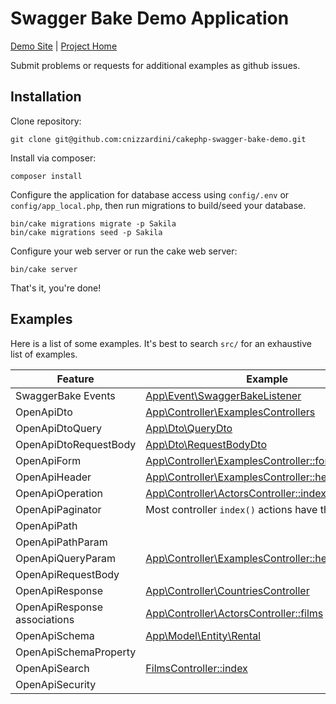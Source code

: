 # Swagger Bake Demo Application

[Demo Site](http://cakephpswaggerbake.cnizz.com/) |
[Project Home](https://github.com/cnizzardini/cakephp-swagger-bake)

Submit problems or requests for additional examples as github issues.

## Installation

Clone repository:

```console
git clone git@github.com:cnizzardini/cakephp-swagger-bake-demo.git
```

Install via composer:

```console
composer install
```

Configure the application for database access using `config/.env` or `config/app_local.php`, then run
migrations to build/seed your database.

```console
bin/cake migrations migrate -p Sakila
bin/cake migrations seed -p Sakila
```

Configure your web server or run the cake web server:

```console
bin/cake server
```

That's it, you're done!

## Examples

Here is a list of some examples. It's best to search `src/` for an exhaustive list of examples.

| Feature | Example |
| ------------- | ------------- |
| SwaggerBake Events | [App\Event\SwaggerBakeListener](src/Event/SwaggerBakeListener.php) |
| OpenApiDto | [App\Controller\ExamplesControllers](src/Controller/ExamplesController.php) |
| OpenApiDtoQuery | [App\Dto\QueryDto](src/Dto/QueryDto.php) |
| OpenApiDtoRequestBody | [App\Dto\RequestBodyDto](src/Dto/QueryDto.php) |
| OpenApiForm | [App\Controller\ExamplesController::formExample](src/Controller/ExamplesControllers.php) |
| OpenApiHeader | [App\Controller\ExamplesController::headerExample](src/Controller/ExamplesController.php) |
| OpenApiOperation | [App\Controller\ActorsController::index](src/Controller/ActorsController.php) |
| OpenApiPaginator | Most controller `index()` actions have this defined |
| OpenApiPath | |
| OpenApiPathParam | |
| OpenApiQueryParam | [App\Controller\ExamplesController::headerExample](src/Controller/ExamplesController.php) |
| OpenApiRequestBody | |
| OpenApiResponse | [App\Controller\CountriesController](src/Controller/CountriesController.php) |
| OpenApiResponse associations | [App\Controller\ActorsController::films](src/Controller/ActorsController.php) |
| OpenApiSchema | [App\Model\Entity\Rental](src/Model/Entity.php) |
| OpenApiSchemaProperty |  |
| OpenApiSearch | [FilmsController::index](src/Controller/FilmsController) |
| OpenApiSecurity |  |

